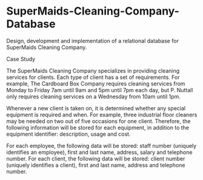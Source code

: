 # SuperMaids-Cleaning-Company-Database
Design, development and implementation of a relational database for SuperMaids Cleaning Company.

Case Study

  The SuperMaids Cleaning Company specializes in providing cleaning services for clients. Each type of client has a set of requirements. For example, The Cardboard Box Company requires cleaning services from Monday to Friday 7am until 9am and 5pm until 7pm each day, but P. Nuttall only requires cleaning services on a Wednesday from 10am until 1pm.
  
  Whenever a new client is taken on, it is determined whether any special equipment is required and when. For example, three industrial floor cleaners may be needed on two out of five occasions for one client. Therefore, the following information will be stored for each equipment, in addition to the equipment identifier: description, usage and cost.
  
  For each employee, the following data will be stored: staff number (uniquely identifies an employee), first and last name, address, salary and telephone number. For each client, the following data will be stored: client number (uniquely identifies a client), first and last name, address and telephone number.
